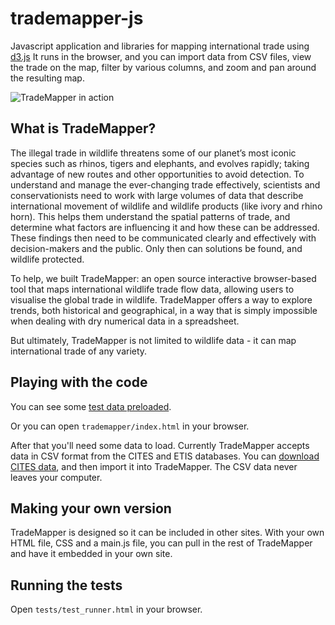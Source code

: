 trademapper-js
==============

Javascript application and libraries for mapping international trade using
[d3.js](http://d3js.org/)  It runs in the browser, and you can import data
from CSV files, view the trade on the map, filter by various columns, and
zoom and pan around the resulting map.

![TradeMapper in action](https://raw.githubusercontent.com/trademapper/trademapper-js/master/screenshot/trademapper.png)

What is TradeMapper?
--------------------

The illegal trade in wildlife threatens some of our planet’s most iconic
species such as rhinos, tigers and elephants, and evolves rapidly; taking
advantage of new routes and other opportunities to avoid detection. To
understand and manage the ever-changing trade effectively, scientists and
conservationists need to work with large volumes of data that describe
international movement of wildlife and wildlife products (like ivory and rhino
horn). This helps them understand the spatial patterns of trade, and determine
what factors are influencing it and how these can be addressed.  These findings
then need to be communicated clearly and effectively with decision-makers and
the public.  Only then can solutions be found, and wildlife protected.

To help, we built TradeMapper: an open source interactive browser-based tool
that maps international wildlife trade flow data, allowing users to visualise
the global trade in wildlife.  TradeMapper offers a way to explore trends, both
historical and geographical, in a way that is simply impossible when dealing
with dry numerical data in a spreadsheet.

But ultimately, TradeMapper is not limited to wildlife data - it can map
international trade of any variety.

Playing with the code
---------------------

You can see some [test data preloaded](http://trademapper.aptivate.org/?csvtype=cites&loadcsv=http://trademapper.aptivate.org/sample_data/cites/cites_unicorn.csv).

Or you can open `trademapper/index.html` in your browser.

After that you'll need some data to load.  Currently TradeMapper accepts data in
CSV format from the CITES and ETIS databases.  You can [download CITES
data](http://trade.cites.org/), and then import it into TradeMapper.  The CSV
data never leaves your computer.

Making your own version
-----------------------

TradeMapper is designed so it can be included in other sites.  With your own
HTML file, CSS and a main.js file, you can pull in the rest of TradeMapper and
have it embedded in your own site.

Running the tests
-----------------

Open `tests/test_runner.html` in your browser.
